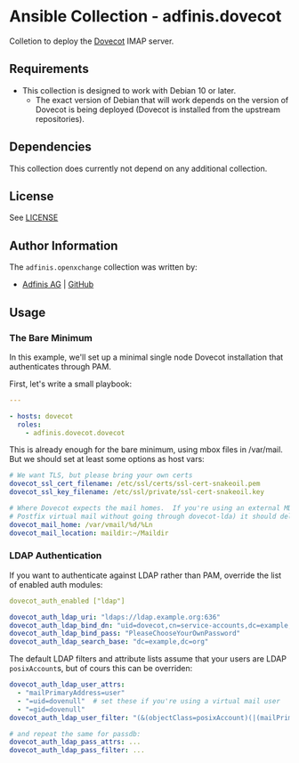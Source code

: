 # Ansible Collection - adfinis.dovecot

Colletion to deploy the [Dovecot](https://dovecot.org/) IMAP server.

## Requirements

- This collection is designed to work with Debian 10 or later.
    - The exact version of Debian that will work depends on the version of Dovecot is being deployed (Dovecot is installed from the upstream repositories).
    
## Dependencies

This collection does currently not depend on any additional collection.

## License

See [LICENSE](LICENSE)

## Author Information

The `adfinis.openxchange` collection was written by:

- [Adfinis AG](https://www.adfinis.com/) | [GitHub](https://github.com/adfinis)


## Usage

### The Bare Minimum

In this example, we'll set up a minimal single node Dovecot installation that authenticates through PAM.

First, let's write a small playbook:

```yaml
---

- hosts: dovecot
  roles:
    - adfinis.dovecot.dovecot

```

This is already enough for the bare minimum, using mbox files in /var/mail.
But we should set at least some options as host vars:

```yaml
# We want TLS, but please bring your own certs
dovecot_ssl_cert_filename: /etc/ssl/certs/ssl-cert-snakeoil.pem
dovecot_ssl_key_filename: /etc/ssl/private/ssl-cert-snakeoil.key

# Where Dovecot expects the mail homes.  If you're using an external MDA (e.g.
# Postfix virtual mail without going through dovecot-lda) it should deliver here:
dovecot_mail_home: /var/vmail/%d/%Ln
dovecot_mail_location: maildir:~/Maildir
```

### LDAP Authentication

If you want to authenticate against LDAP rather than PAM, override the list of enabled auth modules:

```yaml
dovecot_auth_enabled ["ldap"]

dovecot_auth_ldap_uri: "ldaps://ldap.example.org:636"
dovecot_auth_ldap_bind_dn: "uid=dovecot,cn=service-accounts,dc=example,dc=org"
dovecot_auth_ldap_bind_pass: "PleaseChooseYourOwnPassword"
dovecot_auth_ldap_search_base: "dc=example,dc=org"
```

The default LDAP filters and attribute lists assume that your users are LDAP `posixAccount`s, but of cours this can be overriden:

```yaml
dovecot_auth_ldap_user_attrs:
  - "mailPrimaryAddress=user"
  - "=uid=dovenull"  # set these if you're using a virtual mail user
  - "=gid=dovenull"
dovecot_auth_ldap_user_filter: "(&(objectClass=posixAccount)(|(mailPrimaryAddress=%Lu)(uid=%Ln)))"

# and repeat the same for passdb:
dovecot_auth_ldap_pass_attrs: ...
dovecot_auth_ldap_pass_filter: ...
```
